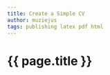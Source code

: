 ```yaml
---
title: Create a Simple CV
author: muziejus
tags: publishing latex pdf html 
---
```


<h1>{{ page.title }}</h1>
